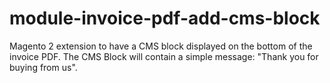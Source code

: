 # module-invoice-pdf-add-cms-block
Magento 2 extension to have a CMS block displayed on the bottom of the invoice PDF. The CMS Block will contain a simple message: "Thank you for buying from us".
